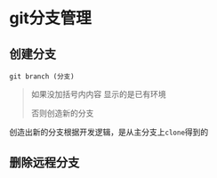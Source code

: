 # git分支管理

## 创建分支

```
git branch (分支)
```

>  如果没加括号内内容 显示的是已有环境
>
> 否则创造新的分支

创造出新的分支根据开发逻辑，是从主分支上`clone`得到的

## 删除远程分支

